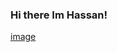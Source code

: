 ### Hi there   Im Hassan! 
[image](https://github.com/Hrmiqui/hrmiqui/assets/133371728/511e7ff2-2437-4bef-bc1e-bd71dd0c37ab)



<!--
**Hrmiqui/hrmiqui** is a ✨ _special_ ✨ repository because its `README.md` (this file) appears on your GitHub profile.

Here are some ideas to get you started:

- 🔭 I’m currently working on ...
- 🌱 I’m currently learning ...
- 👯 I’m looking to collaborate on ...
- 🤔 I’m looking for help with ...
- 💬 Ask me about ...
- 📫 How to reach me: ...
- 😄 Pronouns: ...
- ⚡ Fun fact: ...
-->

